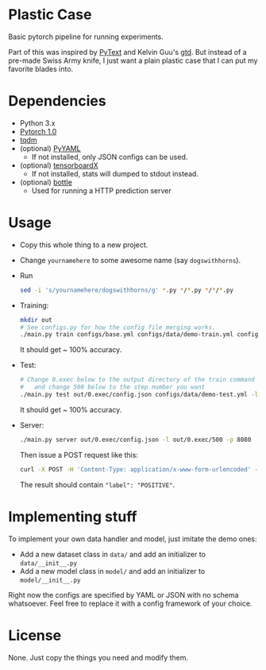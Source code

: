 # Plastic Case

Basic pytorch pipeline for running experiments.

Part of this was inspired by [PyText](https://github.com/facebookresearch/pytext)
and Kelvin Guu's [gtd](https://github.com/kelvinguu/lang2program/tree/master/third-party/gtd).
But instead of a pre-made Swiss Army knife,
I just want a plain plastic case that I can put my favorite blades into.

# Dependencies

* Python 3.x
* [Pytorch 1.0](https://pytorch.org/)
* [tqdm](https://pypi.org/project/tqdm/)
* (optional) [PyYAML](https://pypi.org/project/PyYAML/)
  * If not installed, only JSON configs can be used.
* (optional) [tensorboardX](https://pypi.org/project/tensorboardX/)
  * If not installed, stats will dumped to stdout instead.
* (optional) [bottle](https://bottlepy.org/)
  * Used for running a HTTP prediction server

# Usage

- Copy this whole thing to a new project.

- Change `yournamehere` to some awesome name (say `dogswithhorns`).

- Run
  ```bash
  sed -i 's/yournamehere/dogswithhorns/g' *.py */*.py */*/*.py
  ```

- Training:
  ```bash
  mkdir out
  # See configs.py for how the config file merging works.
  ./main.py train configs/base.yml configs/data/demo-train.yml configs/model/demo.yml configs/debug.yml
  ```
  It should get ~ 100% accuracy.

- Test:
  ```bash
  # Change 0.exec below to the output directory of the train command
  #   and change 500 below to the step number you want
  ./main.py test out/0.exec/config.json configs/data/demo-test.yml -l out/0.exec/500
  ```
  It should get ~ 100% accuracy.

- Server:
  ```bash
  ./main.py server out/0.exec/config.json -l out/0.exec/500 -p 8080
  ```
  Then issue a POST request like this:
  ```bash
  curl -X POST -H 'Content-Type: application/x-www-form-urlencoded' -d "sentence=i love ice cream" http://localhost:8080/pred
  ```
  The result should contain `"label": "POSITIVE"`.

# Implementing stuff

To implement your own data handler and model, just imitate the demo ones:

- Add a new dataset class in `data/` and add an initializer to `data/__init__.py`
- Add a new model class in `model/` and add an initializer to `model/__init__.py`

Right now the configs are specified by YAML or JSON with no schema whatsoever.
Feel free to replace it with a config framework of your choice.

# License

None. Just copy the things you need and modify them.
